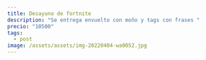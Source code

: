 ```yaml
---
title: Desayuno de fortnite
description: "Se entrega envuelto con moño y tags con frases "
precio: "10500"
tags:
  - post
image: /assets/assets/img-20220404-wa0052.jpg
---
```

